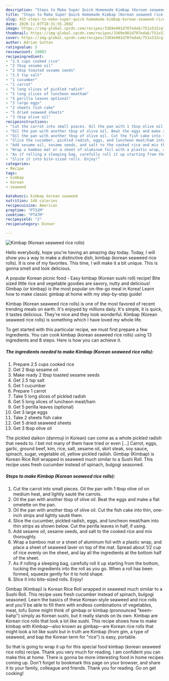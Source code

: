 ```yaml
---
description: "Steps to Make Super Quick Homemade Kimbap (Korean seaweed rice rolls)"
title: "Steps to Make Super Quick Homemade Kimbap (Korean seaweed rice rolls)"
slug: 455-steps-to-make-super-quick-homemade-kimbap-korean-seaweed-rice-rolls
date: 2020-11-07T18:31:55.260Z
image: https://img-global.cpcdn.com/recipes/3369e901d707eda6/751x532cq70/kimbap-korean-seaweed-rice-rolls-recipe-main-photo.jpg
thumbnail: https://img-global.cpcdn.com/recipes/3369e901d707eda6/751x532cq70/kimbap-korean-seaweed-rice-rolls-recipe-main-photo.jpg
cover: https://img-global.cpcdn.com/recipes/3369e901d707eda6/751x532cq70/kimbap-korean-seaweed-rice-rolls-recipe-main-photo.jpg
author: Adrian Sutton
ratingvalue: 5
reviewcount: 29803
recipeingredient:
- "2.5 cups cooked rice"
- "2 tbsp sesame oil"
- "2 tbsp toasted sesame seeds"
- "2.5 tsp salt"
- "1 cucumber"
- "1 carrot"
- "5 long slices of pickled radish"
- "5 long slices of luncheon meatham"
- "5 perilla leaves optional"
- "3 large eggs"
- "2 sheets fish cake"
- "5 dried seaweed sheets"
- "3 tbsp olive oil"
recipeinstructions:
- "Cut the carrot into small pieces. Oil the pan with 1 tbsp olive oil on medium heat, and lightly sauté the carrots."
- "Oil the pan with another tbsp of olive oil. Beat the eggs and make a flat omelette on the pan."
- "Oil the pan with another tbsp of olive oil. Cut the fish cake into thin, one-inch strips and lightly sauté them."
- "Slice the cucumber, pickled radish, eggs, and luncheon meat/ham into thin strips as shown below. Cut the perilla leaves in half, if using."
- "Add sesame oil, sesame seeds, and salt to the cooked rice and mix thoroughly."
- "Wrap a bamboo mat or a sheet of aluminum foil with a plastic wrap, and place a sheet of seaweed laver on top of the mat. Spread about 1/2 cup of rice evenly on the sheet, and lay all the ingredients at the bottom half of the sheet."
- "As if rolling a sleeping bag, carefully roll it up starting from the bottom, tucking the ingredients into the roll as you go. When a roll has been formed, squeeze gently for it to hold shape."
- "Slice it into bite-sized rolls. Enjoy!"
categories:
- Recipe
tags:
- kimbap
- korean
- seaweed

katakunci: kimbap korean seaweed 
nutrition: 148 calories
recipecuisine: American
preptime: "PT32M"
cooktime: "PT47M"
recipeyield: "2"
recipecategory: Dinner

---
```



![Kimbap (Korean seaweed rice rolls)](https://img-global.cpcdn.com/recipes/3369e901d707eda6/751x532cq70/kimbap-korean-seaweed-rice-rolls-recipe-main-photo.jpg)

Hello everybody, hope you're having an amazing day today. Today, I will show you a way to make a distinctive dish, kimbap (korean seaweed rice rolls). It is one of my favorites. This time, I will make it a bit unique. This is gonna smell and look delicious.

A popular Korean picnic food - Easy kimbap (Korean sushi roll) recipe! Bite sized little rice and vegetable goodies are savory, nutty and delicious! Gimbap (or kimbap) is the most popular on-the-go meal in Korea! Learn how to make classic gimbap at home with my step-by-step guide!

Kimbap (Korean seaweed rice rolls) is one of the most favored of recent trending meals on earth. It's enjoyed by millions daily. It's simple, it is quick, it tastes delicious. They're nice and they look wonderful. Kimbap (Korean seaweed rice rolls) is something which I have loved my whole life.


To get started with this particular recipe, we must first prepare a few ingredients. You can cook kimbap (korean seaweed rice rolls) using 13 ingredients and 8 steps. Here is how you can achieve it.

<!--inarticleads1-->

##### The ingredients needed to make Kimbap (Korean seaweed rice rolls):

1. Prepare 2.5 cups cooked rice
1. Get 2 tbsp sesame oil
1. Make ready 2 tbsp toasted sesame seeds
1. Get 2.5 tsp salt
1. Get 1 cucumber
1. Prepare 1 carrot
1. Take 5 long slices of pickled radish
1. Get 5 long slices of luncheon meat/ham
1. Get 5 perilla leaves (optional)
1. Get 3 large eggs
1. Take 2 sheets fish cake
1. Get 5 dried seaweed sheets
1. Get 3 tbsp olive oil


The pickled daikon (danmuji in Korean) can come as a whole pickled radish that needs to. I bet not many of them have tried or even […] Carrot, eggs, garlic, ground beef, kim, rice, salt, sesame oil, skirt steak, soy sauce, spinach, sugar, vegetable oil, yellow pickled radish. Gimbap (Kimbap) is Korean Rice Roll wrapped in seaweed much similar to a Sushi Roll. This recipe uses fresh cucumber instead of spinach, bulgogi seasoned. 

<!--inarticleads2-->

##### Steps to make Kimbap (Korean seaweed rice rolls):

1. Cut the carrot into small pieces. Oil the pan with 1 tbsp olive oil on medium heat, and lightly sauté the carrots.
1. Oil the pan with another tbsp of olive oil. Beat the eggs and make a flat omelette on the pan.
1. Oil the pan with another tbsp of olive oil. Cut the fish cake into thin, one-inch strips and lightly sauté them.
1. Slice the cucumber, pickled radish, eggs, and luncheon meat/ham into thin strips as shown below. Cut the perilla leaves in half, if using.
1. Add sesame oil, sesame seeds, and salt to the cooked rice and mix thoroughly.
1. Wrap a bamboo mat or a sheet of aluminum foil with a plastic wrap, and place a sheet of seaweed laver on top of the mat. Spread about 1/2 cup of rice evenly on the sheet, and lay all the ingredients at the bottom half of the sheet.
1. As if rolling a sleeping bag, carefully roll it up starting from the bottom, tucking the ingredients into the roll as you go. When a roll has been formed, squeeze gently for it to hold shape.
1. Slice it into bite-sized rolls. Enjoy!


Gimbap (Kimbap) is Korean Rice Roll wrapped in seaweed much similar to a Sushi Roll. This recipe uses fresh cucumber instead of spinach, bulgogi seasoned. Learn the basics of these Korean-style seaweed and rice rolls and you&#39;ll be able to fill them with endless combinations of vegetables, meat, tofu Some might think of gimbap or kimbap (pronounced &#34;keem-bahp&#34;) simply as Korean sushi, but it really stands on its own. Kimbap are Korean rice rolls that look a lot like sushi. This recipe shows how to make kimbap with Kimbap—also known as gimbap—are Korean rice rolls that might look a lot like sushi but in truth are Kimbap (from gim, a type of seaweed, and bap the Korean term for &#34;rice&#34;) is easy, portable. 

So that is going to wrap it up for this special food kimbap (korean seaweed rice rolls) recipe. Thank you very much for reading. I am confident you can make this at home. There is gonna be more interesting food in home recipes coming up. Don't forget to bookmark this page on your browser, and share it to your family, colleague and friends. Thank you for reading. Go on get cooking!
